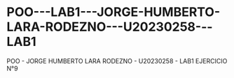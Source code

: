 # POO---LAB1---JORGE-HUMBERTO-LARA-RODEZNO---U20230258---LAB1
POO - JORGE HUMBERTO LARA RODEZNO - U20230258 - LAB1
EJERCICIO N°9
